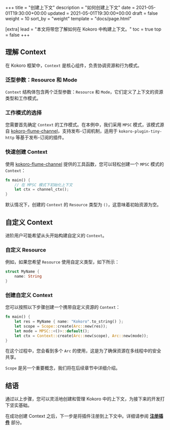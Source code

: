 +++
title = "创建上下文"
description = "如何创建上下文"
date = 2021-05-01T19:30:00+00:00
updated = 2021-05-01T19:30:00+00:00
draft = false
weight = 10
sort_by = "weight"
template = "docs/page.html"

[extra]
lead = "本文将带您了解如何在 Kokoro 中构建上下文。"
toc = true
top = false
+++

## 理解 Context

在 Kokoro 框架中，`Context` 是核心组件，负责协调资源和行为模式。

### 泛型参数：Resource 和 Mode

`Context` 结构体包含两个泛型参数：`Resource` 和 `Mode`，它们定义了上下文的资源类型和工作模式。

### 工作模式的选择

您需要首先确定 `Context` 的工作模式。在本例中，我们采用 `MPSC` 模式，该模式源自 [kokoro-flume-channel](../../default-implement/pub-sub)，支持发布-订阅机制，适用于 `kokoro-plugin-tiny-http` 等基于发布-订阅的插件。

### 快速创建 Context

使用 [kokoro-flume-channel](../../default-implement/pub-sub) 提供的工具函数，您可以轻松创建一个 `MPSC` 模式的 `Context`：

```rust
fn main() {
    // 在 MPSC 模式下初始化上下文
    let ctx = channel_ctx();
}
```

默认情况下，创建的 `Context` 的 `Resource` 类型为 `()`，这意味着初始资源为空。

## 自定义 Context

进阶用户可能希望从头开始构建自定义的 `Context`。

### 自定义 Resource

例如，如果您希望 `Resource` 使用自定义类型，如下所示：

```rust
struct MyName {
    name: String
}
```

### 创建自定义 Context

您可以按照以下步骤创建一个携带自定义资源的 `Context`：

```rust
fn main() {
    let res = MyName { name: "Kokoro".to_string() };
    let scope = Scope::create(Arc::new(res));
    let mode = MPSC::<()>::default();
    let ctx = Context::create(Arc::new(scope), Arc::new(mode));
}
```

在这个过程中，您会看到多个 `Arc` 的使用，这是为了确保资源在多线程中的安全共享。

`Scope` 是另一个重要概念，我们将在后续章节中详细介绍。

## 结语

通过以上步骤，您可以灵活地创建和管理 Kokoro 中的上下文，为接下来的开发打下坚实基础。

在成功创建 Context 之后，下一步是将插件注册到上下文中。详细请参阅 [**注册插件**](../plug-in) 部分。
